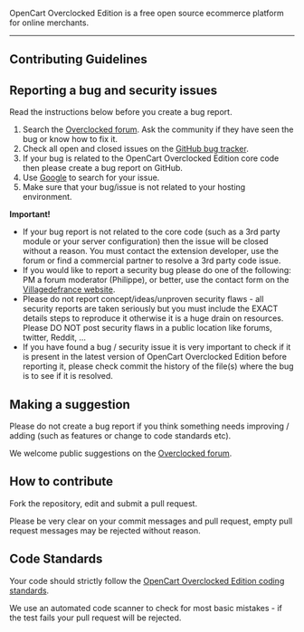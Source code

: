 OpenCart Overclocked Edition is a free open source ecommerce platform for online merchants.

-------------------------
  Contributing Guidelines
-------------------------

## Reporting a bug and security issues

Read the instructions below before you create a bug report.

 1. Search the [Overclocked forum](http://forum.villagedefrance.net). Ask the community if they have seen the bug or know how to fix it.
 2. Check all open and closed issues on the [GitHub bug tracker](https://github.com/villagedefrance/OpenCart-Overclocked/issues).
 3. If your bug is related to the OpenCart Overclocked Edition core code then please create a bug report on GitHub.
 4. Use [Google](http://www.google.com) to search for your issue.
 5. Make sure that your bug/issue is not related to your hosting environment.

**Important!**
- If your bug report is not related to the core code (such as a 3rd party module or your server configuration) then the issue will be closed without a reason. You must contact the extension developer, use the forum or find a commercial partner to resolve a 3rd party code issue.
- If you would like to report a security bug please do one of the following: PM a forum moderator (Philippe), or better, use the contact form on the [Villagedefrance website](https://villagedefrance.net/contact). 
- Please do not report concept/ideas/unproven security flaws - all security reports are taken seriously but you must include the EXACT details steps to reproduce it otherwise it is a huge drain on resources. Please DO NOT post security flaws in a public location like forums, twitter, Reddit, ...
- If you have found a bug / security issue it is very important to check if it is present in the latest version of OpenCart Overclocked Edition before reporting it, please check commit the history of the file(s) where the bug is to see if it is resolved.

## Making a suggestion

Please do not create a bug report if you think something needs improving / adding (such as features or change to code standards etc).

We welcome public suggestions on the [Overclocked forum](http://forum.villagedefrance.net).

## How to contribute

Fork the repository, edit and submit a pull request.

Please be very clear on your commit messages and pull request, empty pull request messages may be rejected without reason.

## Code Standards

Your code should strictly follow the [OpenCart Overclocked Edition coding standards](https://github.com/villagedefrance/OpenCart-Overclocked/wiki/Coding-standards).

We use an automated code scanner to check for most basic mistakes - if the test fails your pull request will be rejected.
